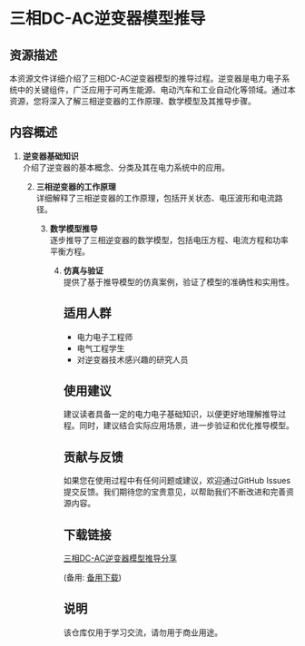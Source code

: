 # 三相DC-AC逆变器模型推导

## 资源描述

本资源文件详细介绍了三相DC-AC逆变器模型的推导过程。逆变器是电力电子系统中的关键组件，广泛应用于可再生能源、电动汽车和工业自动化等领域。通过本资源，您将深入了解三相逆变器的工作原理、数学模型及其推导步骤。

## 内容概述

1. **逆变器基础知识**  
   介绍了逆变器的基本概念、分类及其在电力系统中的应用。

   2. **三相逆变器的工作原理**  
      详细解释了三相逆变器的工作原理，包括开关状态、电压波形和电流路径。

      3. **数学模型推导**  
         逐步推导了三相逆变器的数学模型，包括电压方程、电流方程和功率平衡方程。

         4. **仿真与验证**  
            提供了基于推导模型的仿真案例，验证了模型的准确性和实用性。

            ## 适用人群

            - 电力电子工程师
            - 电气工程学生
            - 对逆变器技术感兴趣的研究人员

            ## 使用建议

            建议读者具备一定的电力电子基础知识，以便更好地理解推导过程。同时，建议结合实际应用场景，进一步验证和优化推导模型。

            ## 贡献与反馈

            如果您在使用过程中有任何问题或建议，欢迎通过GitHub Issues提交反馈。我们期待您的宝贵意见，以帮助我们不断改进和完善资源内容。

            ## 下载链接
            [三相DC-AC逆变器模型推导分享](https://pan.quark.cn/s/a7e1d85a4678) 

            (备用: [备用下载](https://pan.baidu.com/s/1Oz9gDjuHNQNxuj0YyWbbZA?pwd=1234))

            ## 说明

            该仓库仅用于学习交流，请勿用于商业用途。
